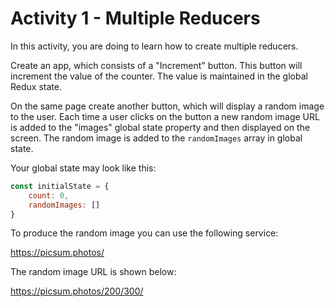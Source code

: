 # Activity 1 - Multiple Reducers 

In this activity, you are doing to learn how to create multiple reducers. 

Create an app, which consists of a "Increment" button. This button will increment the value of the counter. The value is maintained in the global Redux state. 

On the same page create another button, which will display a random image to the user. Each time a user clicks on the button a new random image URL is added to the "images" global state property and then displayed on the screen. The random image is added to the `randomImages` array in global state.  

Your global state may look like this: 

```js
const initialState = {
    count: 0, 
    randomImages: []
}
```

To produce the random image you can use the following service: 

https://picsum.photos/

The random image URL is shown below: 

https://picsum.photos/200/300/

